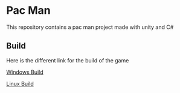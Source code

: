 # Pac Man

This repository contains a pac man project made with unity and C#

## Build

Here is the different link for the build of the game

[Windows Build](https://drive.google.com/file/d/1qTfIU61HaVAiB2Pt44ihE-6UsF4x4g0O/view?usp=sharing)

[Linux Build](https://drive.google.com/file/d/1oP65TkW7Gpd89DHBIjRzhoadK9aAaitW/view?usp=sharing)